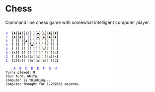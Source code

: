 # Chess

Command line chess game with somewhat intelligent computer player.

![screenshot]


[screenshot]: ./screenshot.jpg
